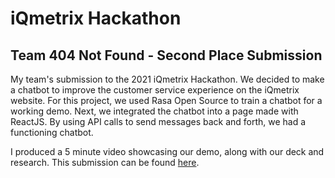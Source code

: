 # iQmetrix Hackathon

## Team 404 Not Found - Second Place Submission

My team's submission to the 2021 iQmetrix Hackathon. We decided to make a chatbot to improve the customer service experience on the iQmetrix website. For this project, we used Rasa Open Source to train a chatbot for a working demo. Next, we integrated the chatbot into a page made with ReactJS. By using API calls to send messages back and forth, we had a functioning chatbot.

I produced a 5 minute video showcasing our demo, along with our deck and research. This submission can be found [here](https://drive.google.com/file/d/1o-pj8LYeUcg0u7-zDCy8kr-014EvxBGz/view?usp=sharing).
